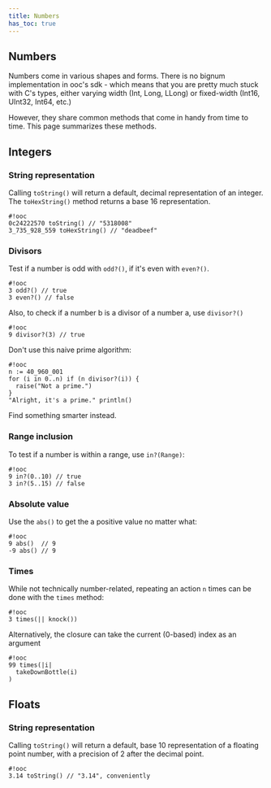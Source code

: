 ```yaml
---
title: Numbers
has_toc: true
---
```


## Numbers

Numbers come in various shapes and forms. There is no bignum implementation
in ooc's sdk - which means that you are pretty much stuck with C's types,
either varying width (Int, Long, LLong) or fixed-width (Int16, UInt32, Int64,
etc.)

However, they share common methods that come in handy from time to time.
This page summarizes these methods.

## Integers

### String representation

Calling `toString()` will return a default, decimal representation of an
integer.  The `toHexString()` method returns a base 16 representation.

    #!ooc
    0c24222570 toString() // "5318008"
    3_735_928_559 toHexString() // "deadbeef"

### Divisors

Test if a number is odd with `odd?()`, if it's even with `even?()`.

    #!ooc
    3 odd?() // true
    3 even?() // false

Also, to check if a number b is a divisor of a number a, use `divisor?()`

    #!ooc
    9 divisor?(3) // true

Don't use this naive prime algorithm:

    #!ooc
    n := 40_960_001
    for (i in 0..n) if (n divisor?(i)) {
      raise("Not a prime.")
    }
    "Alright, it's a prime." println()

Find something smarter instead.

### Range inclusion

To test if a number is within a range, use `in?(Range)`:

    #!ooc
    9 in?(0..10) // true
    3 in?(5..15) // false

### Absolute value

Use the `abs()` to get the a positive value no matter what:

    #!ooc
    9 abs()  // 9
    -9 abs() // 9

### Times

While not technically number-related, repeating an action `n` times
can be done with the `times` method:

    #!ooc
    3 times(|| knock())

Alternatively, the closure can take the current (0-based) index as an argument

    #!ooc
    99 times(|i|
      takeDownBottle(i)
    )

## Floats

### String representation

Calling `toString()` will return a default, base 10 representation of a
floating point number, with a precision of 2 after the decimal point.

    #!ooc
    3.14 toString() // "3.14", conveniently

